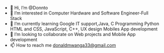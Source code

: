 - 👋 Hi, I’m @Donnto
- 👀 I’m interested in Computer Hardware and Software Engineer-Full Stack
- 🌱 I’m currently learning Google IT support,Java, C Programming Python HTML and CSS, JavaScript, C++, UX design Mobiles App development
- 💞️ I’m looking to collaborate on Web projects and Mobile App development
- 📫 How to reach me donaldmwanga33@gmail.com

<!---
Donnto/Donnto is a ✨ special ✨ repository because its `README.md` (this file) appears on your GitHub profile.
You can click the Preview link to take a look at your changes.
--->
